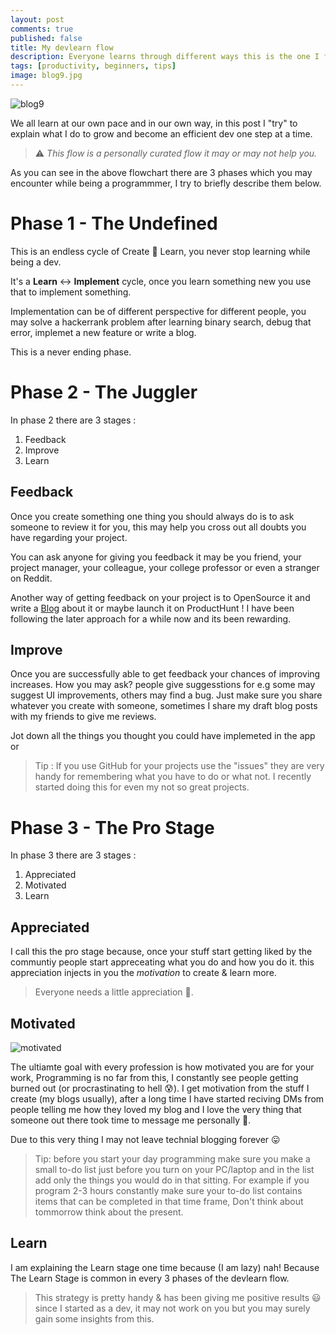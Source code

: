 ```yaml
---
layout: post
comments: true
published: false
title: My devlearn flow
description: Everyone learns through different ways this is the one I follow and recommend
tags: [productivity, beginners, tips]
image: blog9.jpg
---
```


![blog9](https://raw.githubusercontent.com/Bhupesh-V/Bhupesh-V.github.io/master/images/blog9.jpg)

We all learn at our own pace and in our own way, in this post I "try" to explain what I do to grow and become an efficient dev one step at a time.

> ⚠️ *This flow is a personally curated flow it may or may not help you.*


As you can see in the above flowchart there are 3 phases which you may encounter while being a programmmer, I try to briefly describe them below.

# Phase 1 - The Undefined
This is an endless cycle of Create 🔄 Learn, you never stop learning while being a dev.

It's a **Learn** <-> **Implement** cycle, once you learn something new you use that to implement something.

Implementation can be of different perspective for different people, you may solve a hackerrank problem after learning binary search, debug that error, implemet a new feature or write a blog.

This is a never ending phase.

# Phase 2 - The Juggler
In phase 2 there are 3 stages :

1. Feedback 
2. Improve
3. Learn

## Feedback
Once you create something one thing you should always do is to ask someone to review it for you, this may help you cross out all doubts you have regarding your project.

You can ask anyone for giving you feedback it may be you friend, your project manager, your colleague, your college professor or even a stranger on Reddit.

Another way of getting feedback on your project is to OpenSource it and write a [Blog](https://dev.to/bhupesh/todohub-create-a-todo-list-using-github-issues-2had) about it or maybe launch it on ProductHunt !
I have been following the later approach for a while now and its been rewarding.

## Improve
Once you are successfully able to get feedback your chances of improving increases.
How you may ask?
people give suggesstions for e.g some may suggest UI improvements, others may find a bug. Just make sure you share whatever you create with someone, sometimes I share my draft blog posts with my friends to give me reviews.

Jot down all the things you thought you could have implemeted in the app or 

> Tip : If you use GitHub for your projects use the "issues" they are very handy for remembering what you have to do or what not. I recently started doing this for even my not so great projects.


# Phase 3 - The Pro Stage
In phase 3 there are 3 stages :

1. Appreciated 
2. Motivated
3. Learn

## Appreciated
I call this the pro stage because, once your stuff start getting liked by the communtiy people start appreceating what you do and how you do it.
this appreciation injects in you the _motivation_ to create & learn more.

> Everyone needs a little appreciation 💟.

## Motivated

![motivated](https://media.giphy.com/media/3o6ZsXHLRnkgPtEYVi/giphy.gif)

The ultiamte goal with every profession is how motivated you are for your work, Programming is no far from this, I constantly see people getting burned out (or procrastinating to hell 😰).
I get motivation from the stuff I create (my blogs usually), after a long time I have started reciving DMs from people telling me how they loved my blog and I love the very thing that someone out there took time to message me personally 💓.

Due to this very thing I may not leave technial blogging forever 😛

> Tip: before you start your day programming make sure you make a small to-do list
<span class="mark"> just before you turn on your PC/laptop </span> and in the list add only the things you would do in that sitting.
For example if you program 2-3 hours constantly make sure your to-do list contains items that can be completed in that time frame, Don't think about tommorrow think about the present.


## Learn
I am explaining the Learn stage one time because (I am lazy) nah!
Because The Learn Stage is common in every 3 phases of the devlearn flow.

> This strategy is pretty handy & has been giving me positive results 😃 since I started as a dev, it may not work on you but you may surely gain some insights from this.